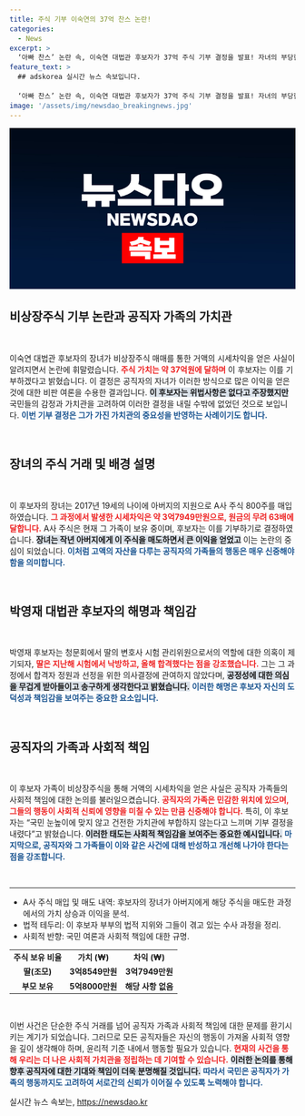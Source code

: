 ```yaml
---
title: 주식 기부 이숙연의 37억 찬스 논란!
categories:
  - News
excerpt: >
  ‘아빠 찬스’ 논란 속, 이숙연 대법관 후보자가 37억 주식 기부 결정을 발표! 자녀의 부당한 시세차익에 비판 여론이 일자 변호사 시험 관리위원 자격에 대한 해명도 덧붙였다. 클릭하고 진실을 확인해보세요!
feature_text: >
  ## adskorea 실시간 뉴스 속보입니다.

  ‘아빠 찬스’ 논란 속, 이숙연 대법관 후보자가 37억 주식 기부 결정을 발표! 자녀의 부당한 시세차익에 비판 여론이 일자 변호사 시험 관리위원 자격에 대한 해명도 덧붙였다. 클릭하고 진실을 확인해보세요!
image: '/assets/img/newsdao_breakingnews.jpg'
---
```


<p><img src="/assets/img/newsdao_breakingnews.jpg" alt="adskorea 속보" /></p>

<h2 data-ke-size="size26">비상장주식 기부 논란과 공직자 가족의 가치관</h2>

<p data-ke-size="size16">&nbsp;</p>

<p>이숙연 대법관 후보자의 장녀가 비상장주식 매매를 통한 거액의 시세차익을 얻은 사실이 알려지면서 논란에 휘말렸습니다. <b><span style="color: #ee2323;">주식 가치는 약 37억원에 달하며</span></b> 이 후보자는 이를 기부하겠다고 밝혔습니다. 이 결정은 공직자의 자녀가 이러한 방식으로 많은 이익을 얻은 것에 대한 비판 여론을 수용한 결과입니다. <b><span style="background-color: #21538527;">이 후보자는 위법사항은 없다고 주장했지만</span></b> 국민들의 감정과 가치관을 고려하여 이러한 결정을 내릴 수밖에 없었던 것으로 보입니다. <b><span style="color: #1a5490;">이번 기부 결정은 그가 가진 가치관의 중요성을 반영하는 사례이기도 합니다.</span></b></p>

<p data-ke-size="size16">&nbsp;</p>

<h2 data-ke-size="size26">장녀의 주식 거래 및 배경 설명</h2>

<p data-ke-size="size16">&nbsp;</p>

<p>이 후보자의 장녀는 2017년 19세의 나이에 아버지의 지원으로 A사 주식 800주를 매입하였습니다. <b><span style="color: #ee2323;">그 과정에서 발생한 시세차익은 약 3억7949만원으로, 원금의 무려 63배에 달합니다.</span></b> A사 주식은 현재 그 가족이 보유 중이며, 후보자는 이를 기부하기로 결정하였습니다. <b><span style="background-color: #21538527;">장녀는 작년 아버지에게 이 주식을 매도하면서 큰 이익을 얻었고</span></b> 이는 논란의 중심이 되었습니다. <b><span style="color: #1a5490;">이처럼 고액의 자산을 다루는 공직자의 가족들의 행동은 매우 신중해야 함을 의미합니다.</span></b></p>

<p data-ke-size="size16">&nbsp;</p>

<h2 data-ke-size="size26">박영재 대법관 후보자의 해명과 책임감</h2>

<p data-ke-size="size16">&nbsp;</p>

<p>박영재 후보자는 청문회에서 딸의 변호사 시험 관리위원으로서의 역할에 대한 의혹이 제기되자, <b><span style="color: #ee2323;">딸은 지난해 시험에서 낙방하고, 올해 합격했다는 점을 강조했습니다.</span></b> 그는 그 과정에서 합격자 정원과 선정을 위한 의사결정에 관여하지 않았다며, <b><span style="background-color: #21538527;">공정성에 대한 의심을 무겁게 받아들이고 송구하게 생각한다고 밝혔습니다.</span></b> <b><span style="color: #1a5490;">이러한 해명은 후보자 자신의 도덕성과 책임감을 보여주는 중요한 요소입니다.</span></b></p>

<p data-ke-size="size16">&nbsp;</p>

<h2 data-ke-size="size26">공직자의 가족과 사회적 책임</h2>

<p data-ke-size="size16">&nbsp;</p>

<p>이 후보자 가족이 비상장주식을 통해 거액의 시세차익을 얻은 사실은 공직자 가족들의 사회적 책임에 대한 논의를 불러일으켰습니다. <b><span style="color: #ee2323;">공직자의 가족은 민감한 위치에 있으며, 그들의 행동이 사회적 신뢰에 영향을 미칠 수 있는 만큼 신중해야 합니다.</span></b> 특히, 이 후보자는 “국민 눈높이에 맞지 않고 건전한 가치관에 부합하지 않는다고 느끼며 기부 결정을 내렸다”고 밝혔습니다. <b><span style="background-color: #21538527;">이러한 태도는 사회적 책임감을 보여주는 중요한 예시입니다.</span></b> <b><span style="color: #1a5490;">마지막으로, 공직자와 그 가족들이 이와 같은 사건에 대해 반성하고 개선해 나가야 한다는 점을 강조합니다.</span></b> </p>

<p data-ke-size="size16">&nbsp;</p>

<hr />

<ul>
    <li>A사 주식 매입 및 매도 내역: 후보자의 장녀가 아버지에게 해당 주식을 매도한 과정에서의 가치 상승과 이익을 분석.</li>
    <li>법적 테두리: 이 후보자 부부의 법적 지위와 그들이 겪고 있는 수사 과정을 정리.</li>
    <li>사회적 반향: 국민 여론과 사회적 책임에 대한 규명.</li>
</ul>

<table style="width: 100%;">
    <tr>
        <td style="text-align: center; height: 17px;"><b>주식 보유 비율</b></td>
        <td style="text-align: center; height: 17px;"><b>가치 (₩)</b></td>
        <td style="text-align: center; height: 17px;"><b>차익 (₩)</b></td>
    </tr>
    <tr>
        <td style="text-align: center; height: 17px;"><b>딸(조모)</b></td>
        <td style="text-align: center; height: 17px;"><b>3억8549만원</b></td>
        <td style="text-align: center; height: 17px;"><b>3억7949만원</b></td>
    </tr>
    <tr>
        <td style="text-align: center; height: 17px;"><b>부모 보유</b></td>
        <td style="text-align: center; height: 17px;"><b>5억8000만원</b></td>
        <td style="text-align: center; height: 17px;"><b>해당 사항 없음</b></td>
    </tr>
</table>

<p data-ke-size="size16">&nbsp;</p>

<p>이번 사건은 단순한 주식 거래를 넘어 공직자 가족과 사회적 책임에 대한 문제를 환기시키는 계기가 되었습니다. 그러므로 모든 공직자들은 자신의 행동이 가져올 사회적 영향을 깊이 생각해야 하며, 윤리적 기준 내에서 행동할 필요가 있습니다. <b><span style="color: #ee2323;">현재의 사건을 통해 우리는 더 나은 사회적 가치관을 정립하는 데 기여할 수 있습니다.</span></b> <b><span style="background-color: #21538527;">이러한 논의를 통해 향후 공직자에 대한 기대와 책임이 더욱 분명해질 것입니다.</span></b> <b><span style="color: #1a5490;">따라서 국민은 공직자가 가족의 행동까지도 고려하여 서로간의 신뢰가 이어질 수 있도록 노력해야 합니다.</span></b></p>
실시간 뉴스 속보는, <a href="https://newsdao.kr" rel="dofollow">https://newsdao.kr</a>


